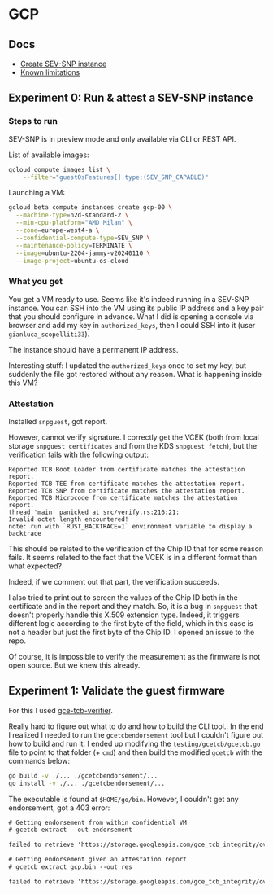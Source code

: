 # GCP

## Docs

- [Create SEV-SNP instance](https://cloud.google.com/confidential-computing/confidential-vm/docs/creating-cvm-instance#gcloud)
- [Known limitations](https://cloud.google.com/confidential-computing/confidential-vm/docs/error-messages)

## Experiment 0: Run & attest a SEV-SNP instance

### Steps to run

SEV-SNP is in preview mode and only available via CLI or REST API.

List of available images:

```bash
gcloud compute images list \
    --filter="guestOsFeatures[].type:(SEV_SNP_CAPABLE)"
```

Launching a VM:

```bash
gcloud beta compute instances create gcp-00 \
  --machine-type=n2d-standard-2 \
  --min-cpu-platform="AMD Milan" \
  --zone=europe-west4-a \
  --confidential-compute-type=SEV_SNP \
  --maintenance-policy=TERMINATE \
  --image=ubuntu-2204-jammy-v20240110 \
  --image-project=ubuntu-os-cloud
```

### What you get

You get a VM ready to use. Seems like it's indeed running in a SEV-SNP instance.
You can SSH into the VM using its public IP address and a key pair that you
should configure in advance. What I did is opening a console via browser and add
my key in `authorized_keys`, then I could SSH into it (user
`gianluca_scopelliti33`).

The instance should have a permanent IP address. 

Interesting stuff: I updated the `authorized_keys` once to set my key, but
suddenly the file got restored without any reason. What is happening inside this
VM?

### Attestation

Installed `snpguest`, got report. 

However, cannot verify signature. I correctly get the VCEK (both from local
storage `snpguest certificates` and from the KDS `snpguest fetch`), but the
verification fails with the following output: 

```
Reported TCB Boot Loader from certificate matches the attestation report.
Reported TCB TEE from certificate matches the attestation report.
Reported TCB SNP from certificate matches the attestation report.
Reported TCB Microcode from certificate matches the attestation report.
thread 'main' panicked at src/verify.rs:216:21:
Invalid octet length encountered!
note: run with `RUST_BACKTRACE=1` environment variable to display a backtrace
```

This should be related to the verification of the Chip ID that for some reason
fails. It seems related to the fact that the VCEK is in a different format than
what expected?

Indeed, if we comment out that part, the verification succeeds.

I also tried to print out to screen the values of the Chip ID both in the
certificate and in the report and they match. So, it is a bug in `snpguest` that
doesn't properly handle this X.509 extension type. Indeed, it triggers different
logic according to the first byte of the field, which in this case is not a
header but just the first byte of the Chip ID. I opened an issue to the repo.

Of course, it is impossible to verify the measurement as the firmware is not
open source. But we knew this already.

## Experiment 1: Validate the guest firmware

For this I used [gce-tcb-verifier](https://github.com/google/gce-tcb-verifier).

Really hard to figure out what to do and how to build the CLI tool.. In the end
I realized I needed to run the `gcetcbendorsement` tool but I couldn't figure
out how to build and run it. I ended up modifying the `testing/gcetcb/gcetcb.go`
file to point to that folder (+ `cmd`) and then build the modified `gcetcb` with
the commands below:

```bash
go build -v ./... ./gcetcbendorsement/...
go install -v ./... ./gcetcbendorsement/...
```

The executable is found at `$HOME/go/bin`. However, I couldn't get any
endorsement, got a 403 error:

```txt
# Getting endorsement from within confidential VM
# gcetcb extract --out endorsement

failed to retrieve 'https://storage.googleapis.com/gce_tcb_integrity/ovmf_x64_csm/sevsnp/c2bd4e4d7dddf90b9e5e92b762a8f576a8bef74227ec61cb9efb1a71ff4512d059f07ba94e8be56a8c24a65883a86c82.binarypb' status 403; failed to retrieve 'https://storage.googleapis.com/gce_tcb_integrity/ovmf_x64_csm/sevsnp/c2bd4e4d7dddf90b9e5e92b762a8f576a8bef74227ec61cb9efb1a71ff4512d059f07ba94e8be56a8c24a65883a86c82.binarypb' status 403; failed to retrieve 'https://storage.googleapis.com/gce_tcb_integrity/ovmf_x64_csm/sevsnp/c2bd4e4d7dddf90b9e5e92b762a8f576a8bef74227ec61cb9efb1a71ff4512d059f07ba94e8be56a8c24a65883a86c82.binarypb' status 403; failed to retrieve 'https://storage.googleapis.com/gce_tcb_integrity/ovmf_x64_csm/sevsnp/c2bd4e4d7dddf90b9e5e92b762a8f576a8bef74227ec61cb9efb1a71ff4512d059f07ba94e8be56a8c24a65883a86c82.binarypb' status 403; failed to retrieve 'https://storage.googleapis.com/gce_tcb_integrity/ovmf_x64_csm/sevsnp/c2bd4e4d7dddf90b9e5e92b762a8f576a8bef74227ec61cb9efb1a71ff4512d059f07ba94e8be56a8c24a65883a86c82.binarypb' status 403; timeout

# Getting endorsement given an attestation report
# gcetcb extract gcp.bin --out res

failed to retrieve 'https://storage.googleapis.com/gce_tcb_integrity/ovmf_x64_csm/sevsnp/c2bd4e4d7dddf90b9e5e92b762a8f576a8bef74227ec61cb9efb1a71ff4512d059f07ba94e8be56a8c24a65883a86c82.binarypb' status 403; failed to retrieve 'https://storage.googleapis.com/gce_tcb_integrity/ovmf_x64_csm/sevsnp/c2bd4e4d7dddf90b9e5e92b762a8f576a8bef74227ec61cb9efb1a71ff4512d059f07ba94e8be56a8c24a65883a86c82.binarypb' status 403; failed to retrieve 'https://storage.googleapis.com/gce_tcb_integrity/ovmf_x64_csm/sevsnp/c2bd4e4d7dddf90b9e5e92b762a8f576a8bef74227ec61cb9efb1a71ff4512d059f07ba94e8be56a8c24a65883a86c82.binarypb' status 403; failed to retrieve 'https://storage.googleapis.com/gce_tcb_integrity/ovmf_x64_csm/sevsnp/c2bd4e4d7dddf90b9e5e92b762a8f576a8bef74227ec61cb9efb1a71ff4512d059f07ba94e8be56a8c24a65883a86c82.binarypb' status 403; failed to retrieve 'https://storage.googleapis.com/gce_tcb_integrity/ovmf_x64_csm/sevsnp/c2bd4e4d7dddf90b9e5e92b762a8f576a8bef74227ec61cb9efb1a71ff4512d059f07ba94e8be56a8c24a65883a86c82.binarypb' status 403; timeout
```